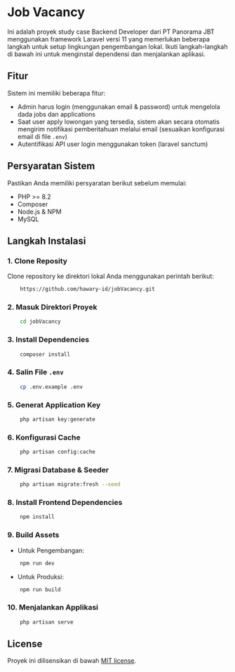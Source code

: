 # Job Vacancy

Ini adalah proyek study case Backend Developer dari PT Panorama JBT menggunakan framework Laravel versi 11 yang memerlukan beberapa langkah untuk setup lingkungan pengembangan lokal. Ikuti langkah-langkah di bawah ini untuk menginstal dependensi dan menjalankan aplikasi.

## Fitur

Sistem ini memiliki beberapa fitur:
- Admin harus login (menggunakan email & password) untuk mengelola dada jobs dan applications
- Saat user apply lowongan yang tersedia, sistem akan secara otomatis mengirim notifikasi pemberitahuan melalui email (sesuaikan konfigurasi email di file `.env`)
- Autentifikasi API user login menggunakan token (laravel sanctum)

## Persyaratan Sistem

Pastikan Anda memiliki persyaratan berikut sebelum memulai:

- PHP >= 8.2
- Composer
- Node.js & NPM
- MySQL

## Langkah Instalasi

### 1. Clone Reposity
Clone repository ke direktori lokal Anda menggunakan perintah berikut:
```bash
    https://github.com/hawary-id/jobVacancy.git
```    

### 2. Masuk Direktori Proyek
```bash
    cd jobVacancy
```

### 3. Install Dependencies
```bash
    composer install
```

### 4. Salin File `.env`
```bash
    cp .env.example .env
```

### 5. Generat Application Key
```bash
    php artisan key:generate
```

### 6. Konfigurasi Cache
```bash
    php artisan config:cache
```

### 7. Migrasi Database & Seeder
```bash
    php artisan migrate:fresh --seed
```

### 8. Install Frontend Dependencies
```bash
    npm install
```

### 9. Build Assets
- Untuk Pengembangan:
```bash
    npm run dev
```
- Untuk Produksi:
```bash
    npm run build
```

### 10. Menjalankan Applikasi
```bash
    php artisan serve
```

## License

Proyek ini dilisensikan di bawah [MIT license](https://opensource.org/licenses/MIT).
